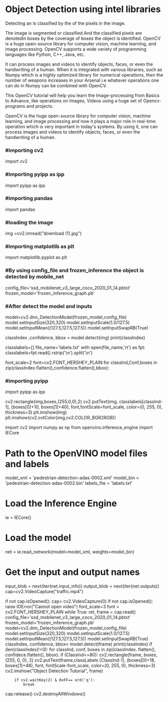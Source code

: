 <!DOCTYPE>  
<html>  
<head>   
<body>
<h1>Object Detection using intel libraries</h1>
<p>Detecting an is classified by the of the pixels in the image.</p>


<p>The image is segmented or classified.And the classified pixels are denotedin boxes by the coverage of boxes the object is identified.
OpenCV is a huge open-source library for computer vision, machine learning, and image processing. OpenCV supports a wide variety of programming languages like Python, C++, Java, etc. </p>

<p>It can process images and videos to identify objects, faces, or even the handwriting of a human. When it is integrated with various libraries, such as Numpy which is a highly optimized library for numerical operations, then the number of weapons increases in your Arsenal i.e whatever operations one can do in Numpy can be combined with OpenCV.</p>

<p>This OpenCV tutorial will help you learn the Image-processing from Basics to Advance, like operations on Images, Videos using a huge set of Opencv-programs and projects.</p>

<p>OpenCV is the huge open-source library for computer vision, machine learning, and image processing and now it plays a major role in real-time operation which is very important in today's systems. By using it, one can process images and videos to identify objects, faces, or even the handwriting of a human.</p>

<h3>#importing cv2</h3>

<p>import cv2

<h3>#importing pyipp as ipp</h3>

<p>import pyipp as ipp</p>
    
<h3>#importing pandas</h3>

<p>import pandas</p>

<h3>#loading the image</h3>

<p>img =cv2.imread("download (1).jpg")</p>

<h3>#importing matplotlib as plt</h3>

import matplotlib.pyplot as plt

<h3>#By using config_file and frozen_inference the object is detected by mobile_net</h3>
config_file='ssd_mobilenet_v3_large_coco_2020_01_14.pbtxt'
frozen_model='frozen_inference_graph.pb'

<h3>#After detect the model and inputs</h3>

model=cv2.dnn_DetectionModel(frozen_model,config_file)
model.setInputSize(320,320)
model.setInputScale(1.0/127.5)
model.setInputMean((127.5,127.5,127.5))
model.setInputSwapRB(True)

classIndex ,confidence, bbox = model.detect(img)
print(classIndex)


classlabels=[]
file_name='labels.txt'
with open(file_name,'rt') as fpt:
    classlabels=fpt.read().rstrip('\n').split('\n')

font_scale=2
font=cv2.FONT_HERSHEY_PLAIN
for classInd,Conf,boxes in zip(classIndex.flatten(),confidence.flatten(),bbox):
    
<h3>#importing pyipp</h3>

<p>import pyipp as ipp</p> 
    
cv2.rectangle(img,boxes,(255,0,0),2)
cv2.putText(img, classlabels[classInd-1], (boxes[0]+10, boxes[1]+40), font,fontScale=font_scale, color=(0, 255, 0), thickness=3)
plt.imshow(img)
plt.imshow(cv2.cvtColor(img,cv2.COLOR_BGR2RGB))
<p>
import cv2
import numpy as np
from openvino.inference_engine import IECore

# Path to the OpenVINO model files and labels
model_xml = 'pedestrian-detection-adas-0002.xml'
model_bin = 'pedestrian-detection-adas-0002.bin'
labels_file = 'labels.txt'

# Load the Inference Engine
ie = IECore()

# Load the model
net = ie.read_network(model=model_xml, weights=model_bin)

# Get the input and output names
input_blob = next(iter(net.input_info))
output_blob = next(iter(net.outputs))
cap=cv2.VideoCapture("traffic.mp4")


if not cap.isOpened():
    cap= cv2.VideoCapture(0)
if not cap.isOpened():
    raise IOError("Cannot open video")
    font_scale=3
    font = cv2.FONT_HERSHEY_PLAIN
while True:
    ret, frame = cap.read()
    config_file='ssd_mobilenet_v3_large_coco_2020_01_14.pbtxt'
    frozen_model='frozen_inference_graph.pb'
    model=cv2.dnn_DetectionModel(frozen_model,config_file)
    model.setInputSize(320,320)
    model.setInputScale(1.0/127.5)
    model.setInputMean((127.5,127.5,127.5))
    model.setInputSwapRB(True)
    classIndex, confidence, bbox= model.detect(frame)
    print(classIndex)
if (len(classIndex)!=0):
    for classInd, conf, boxes in zip(classIndex. flatten(), confidece.flatten(), bbox):
        if (ClassInd<=80):
            cv2.rectangle(frame, boxes, (255, 0, 0), 2)
            cv2.putText(frame,classLabels [ClassInd-1], (boxes[0]+18, boxes[1]+48), font, fontScale-font_scale, color=(0, 255, 0), thickness=3)
        cv2.imshow("Object Detection Tutorial", frame)
        
        if cv2.waitKey(2) & 0xFF== ord('q'):
            break
cap.release()
cv2.destroyAllWindows()

</p>
</body>  
</head>  
</html>  
